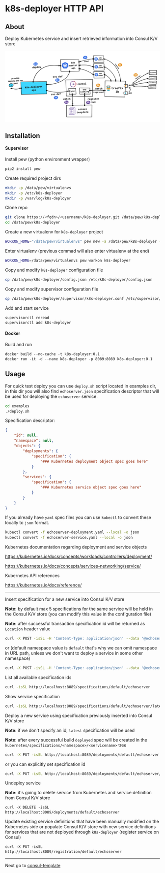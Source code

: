 k8s-deployer HTTP API
===


About
---
Deploy Kubernetes service and insert retrieved information into Consul K/V store

![kubernetes-external-load-balancing](./images/kubernetes-external-load-balancing.png)


Installation
---
#### Supervisor
Install pew (python environment wrapper)
```bash
pip2 install pew
```

Create required project dirs
```bash
mkdir -p /data/pew/virtualenvs
mkdir -p /etc/k8s-deployer
mkdir -p /var/log/k8s-deployer
```

Clone repo
```bash
git clone https://<fqdn>/<username>/k8s-deployer.git /data/pew/k8s-deployer
cd /data/pew/k8s-deployer
```

Create a new virtualenv for `k8s-deployer` project
```bash
WORKON_HOME="/data/pew/virtualenvs" pew new -a /data/pew/k8s-deployer -r requirements.txt k8s-deployer
```

Enter virtualenv (previous commad will also enter virtualenv at the end)
```bash
WORKON_HOME=/data/pew/virtualenvs pew workon k8s-deployer
```

Copy and modify `k8s-deployer` configuration file
```bash
cp /data/pew/k8s-deployer/config.json /etc/k8s-deployer/config.json
```

Copy and modify supervisor configuration file
```bash
cp /data/pew/k8s-deployer/supervisor/k8s-deployer.conf /etc/supervisor/conf.d/k8s-deployer.conf
```

Add and start service
```
supervisorctl reread
supervisorctl add k8s-deployer
```

#### Docker
Build and run
```
docker build --no-cache -t k8s-deployer:0.1 .
docker run -it -d --name k8s-deployer -p 8089:8089 k8s-deployer:0.1
```


Usage
---
For quick test deploy you can use `deploy.sh` script located in examples dir, in this dir you will also find `echoserver.json` specification descriptor that will be used for deploying the `echoserver` service.

```bash
cd examples
./deploy.sh
```

Specification descriptor:
```json
{
    "id": null,
    "namespace": null,
    "objects": {
        "deployments": {
            "specification": {
                "### Kubernetes deployment object spec goes here"
            }
        },
        "services": {
            "specification": {
                "### Kubernetes service object spec goes here"
            }
        }
    }
}
```

If you already have `yaml` spec files you can use `kubectl` to convert these locally to `json` format.
```bash
kubectl convert -f echoserver-deployment.yaml --local -o json
kubectl convert -f echoserver-service.yaml --local -o json
```

Kubernetes documentation regarding deployment and service objects

https://kubernetes.io/docs/concepts/workloads/controllers/deployment/

https://kubernetes.io/docs/concepts/services-networking/service/

Kubernetes API references

https://kubernetes.io/docs/reference/

---

Insert specification for a new service into Consul K/V store

**Note:** by default max 5 specifications for the same service will be held in the Consul K/V store (you can modify this value in the configuration file)

**Note:** after successful transaction specification id will be returned as `Location` header value
```bash
curl -X POST -isSL -H 'Content-Type: application/json' --data '@echoserver.json' http://localhost:8089/specifications/default
```
or (default namespace value is `default` that's why we can omit namespace in URL path, unless we don't want to deploy a service in some other namespace)
```bash
curl -X POST -isSL -H 'Content-Type: application/json' --data '@echoserver.json' http://localhost:8089/specifications
```

List all available specification ids
```bash
curl -isSL http://localhost:8089/specifications/default/echoserver
```

Show service specification
```bash
curl -isSL http://localhost:8089/specifications/default/echoserver/latest
```

Deploy a new service using specification previously inserted into Consul K/V store

**Note:** if we don't specify an id, `latest` specification will be used

**Note:** after every successful build `deployed` spec will be created in the `kubernetes/specifications/<namespace>/<servicename>` tree
```bash
curl -X PUT -isSL http://localhost:8089/deployments/default/echoserver
```
or you can explicitly set specification id
```bash 
curl -X PUT -isSL http://localhost:8089/deployments/default/echoserver/1490691025506482_1650b288-e79c-4247-9b3b-95f1051302c4
```

Undeploy service

**Note:** it's going to delete service from Kubernetes and service definition from Consul K/V store
```
curl -X DELETE -isSL http://localhost:8089/deployments/default/echoserver
```

Update existing service definitions that have been manually modified on the Kubernetes side or
populate Consul K/V store with new service definitions for services that are not deployed through `k8s-deployer` (register service on Consul)

```
curl -X PUT -isSL http://localhost:8089/registration/default/echoserver
```

---
Next go to [consul-template](./consul-template/README.md)
